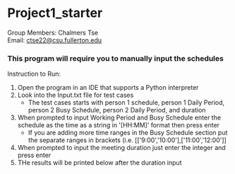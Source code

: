 # Project1_starter
Group Members: Chalmers Tse\
Email: ctse22@csu.fullerton.edu

### This program will require you to manually input the schedules
Instruction to Run: 
1. Open the program in an IDE that supports a Python interpreter
2. Look into the Input.txt file for test cases
    - The test cases starts with person 1 schedule, person 1 Daily Period, person 2 Busy Schedule, person 2 Daily Period, and duration
3. When prompted to input Working Period and Busy Schedule enter the schedule as the time as a string in '[HH:MM]' format then press enter
    - If you are adding more time ranges in the Busy Schedule section put the separate ranges in brackets (i.e. [['9:00','10:00'],['11:00','12:00']]
4. When prompted to input the meeting duration just enter the integer and press enter
5. THe results will be printed below after the duration input 


